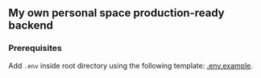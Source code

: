 ## My own personal space production-ready backend

### Prerequisites

Add `.env` inside root directory using the following template: [.env.example](https://github.com/DanielT404/vitae-backend/blob/main/.env.example).
